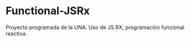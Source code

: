 Functional-JSRx
===============

Proyecto programada de la UNA. Uso de JS RX, programación funcional reactiva.

